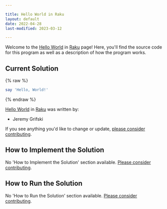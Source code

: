 ```yaml
---

title: Hello World in Raku
layout: default
date: 2022-04-28
last-modified: 2023-03-12

---
```


Welcome to the [Hello World](https://sampleprograms.io/projects/hello-world) in [Raku](https://sampleprograms.io/languages/raku) page! Here, you'll find the source code for this program as well as a description of how the program works.

## Current Solution

{% raw %}

```raku
say 'Hello, World!'
```

{% endraw %}

[Hello World](https://sampleprograms.io/projects/hello-world) in [Raku](https://sampleprograms.io/languages/raku) was written by:

- Jeremy Grifski

If you see anything you'd like to change or update, [please consider contributing](https://github.com/TheRenegadeCoder/sample-programs).

## How to Implement the Solution

No 'How to Implement the Solution' section available. [Please consider contributing](https://github.com/TheRenegadeCoder/sample-programs-website).

## How to Run the Solution

No 'How to Run the Solution' section available. [Please consider contributing](https://github.com/TheRenegadeCoder/sample-programs-website).